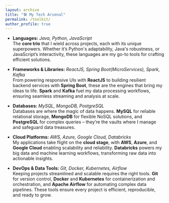 ```yaml
---
layout: archive
title: "🛠️ My Tech Arsenal"
permalink: /toolkit/
author_profile: true
---
```


<!-- {% include base_path %}


{% for post in site.portfolio %}
  {% include archive-single.html %}
{% endfor %} -->



- **Languages:** *Java, Python, JavaScript*  
  The **core trio** that I wield across projects, each with its unique superpowers. Whether it’s Python's adaptability, Java's robustness, or JavaScript’s interactivity, these languages are my go-to tools for crafting efficient solutions.

- **Frameworks & Libraries:** *ReactJS, Spring Boot(MicroServices), Spark, Kafka*  
  From powering responsive UIs with **ReactJS** to building resilient backend services with **Spring Boot**, these are the engines that bring my ideas to life. **Spark** and **Kafka** fuel my data processing workflows, ensuring seamless streaming and analysis at scale.

- **Databases:** *MySQL, MongoDB, PostgreSQL*  
  Databases are where the magic of data happens. **MySQL** for reliable relational storage, **MongoDB** for flexible NoSQL solutions, and **PostgreSQL** for complex queries – they’re the vaults where I manage and safeguard data treasures.

- **Cloud Platforms:** *AWS, Azure, Google Cloud, Databricks*  
  My applications take flight on the **cloud stage**, with **AWS**, **Azure**, and **Google Cloud** enabling scalability and reliability. **Databricks** powers my big data and machine learning workflows, transforming raw data into actionable insights.

- **DevOps & Data Tools:** *Git, Docker, Kubernetes, Airflow*  
  Keeping projects streamlined and scalable requires the right tools. **Git** for version control, **Docker** and **Kubernetes** for containerization and orchestration, and **Apache Airflow** for automating complex data pipelines. These tools ensure every project is efficient, reproducible, and ready to grow.

